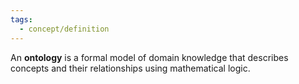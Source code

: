 ```yaml
---
tags:
  - concept/definition
---
```

An **ontology** is a formal model of domain knowledge that describes concepts and their relationships using mathematical logic.